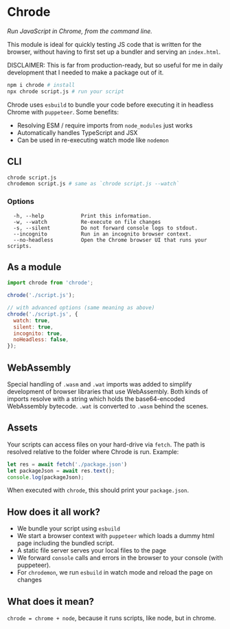# Chrode

_Run JavaScript in Chrome, from the command line._

This module is ideal for quickly testing JS code that is written for the browser, without having to first set up a bundler and serving an `index.html`.

DISCLAIMER: This is far from production-ready, but so useful for me in daily development that I needed to make a package out of it.

```sh
npm i chrode # install
npx chrode script.js # run your script
```

Chrode uses `esbuild` to bundle your code before executing it in headless Chrome with `puppeteer`. Some benefits:

* Resolving ESM / require imports from `node_modules` just works
* Automatically handles TypeScript and JSX
* Can be used in re-executing watch mode like `nodemon`

## CLI

```sh
chrode script.js
chrodemon script.js # same as `chrode script.js --watch`
```

### Options

```
  -h, --help            Print this information.
  -w, --watch           Re-execute on file changes
  -s, --silent          Do not forward console logs to stdout.
  --incognito           Run in an incognito browser context.
  --no-headless         Open the Chrome browser UI that runs your scripts.
```

## As a module

```js
import chrode from 'chrode';

chrode('./script.js');

// with advanced options (same meaning as above)
chrode('./script.js', {
  watch: true,
  silent: true,
  incognito: true,
  noHeadless: false,
});
```

## WebAssembly

Special handling of `.wasm` and `.wat` imports was added to simplify development of browser libraries that use WebAssembly. Both kinds of imports resolve with a string which holds the base64-encoded WebAssembly bytecode. `.wat` is converted to `.wasm` behind the scenes.

## Assets

Your scripts can access files on your hard-drive via `fetch`. The path is resolved relative to the folder where Chrode is run. Example:

```js
let res = await fetch('./package.json')
let packageJson = await res.text();
console.log(packageJson);
```

When executed with `chrode`, this should print your `package.json`.

## How does it all work?

- We bundle your script using `esbuild`
- We start a browser context with `puppeteer` which loads a dummy html page including the bundled script.
- A static file server serves your local files to the page
- We forward `console` calls and errors in the browser to your console (with puppeteer).
- For `chrodemon`, we run `esbuild` in watch mode and reload the page on changes

## What does it mean?

`chrode = chrome + node`, because it runs scripts, like node, but in chrome.
